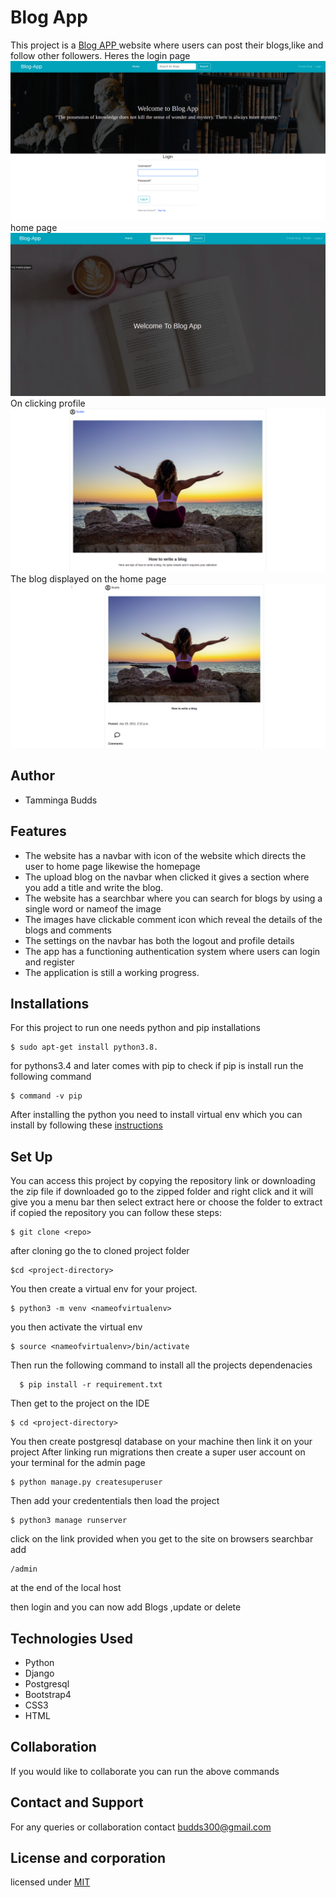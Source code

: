 
# Blog App
This  project is a [Blog APP ](https://blg-4pplication.herokuapp.com/)website where users can  post their  blogs,like and follow other followers. 
 Heres the
 login page
 ![login](login.png)
  home page
 ![home](home.png)
 On clicking profile
 ![image](blog.png)
 The blog displayed on the home page
 ![image](blog_home.png)


## Author
* Tamminga Budds 

## Features
* The website has a navbar  with icon of the website which directs the user to home page likewise the homepage
* The upload blog on the navbar when clicked it gives a section where you add a title and write the blog.
* The website has a searchbar where you can search for blogs by using a single word or nameof the image
* The images have clickable comment icon which reveal the  details of the blogs and comments
* The settings on the navbar has both the logout and profile details
* The app has a functioning authentication system where users can login  and register
* The application is still a working progress.

## Installations 
For this project to run one needs python  and pip installations

```
$ sudo apt-get install python3.8.
```
for pythons3.4 and later comes with pip  to check if pip is install run the following command
```
$ command -v pip
```
After installing the python you need to install virtual env which you can install by following  these [instructions](https://packaging.python.org/guides/installing-using-pip-and-virtual-environments/)

## Set Up
You can access this project by copying the  repository link or downloading the zip file
if downloaded go to the  zipped folder  and right click and it will give you a menu bar then select extract here or choose the folder to extract
 if copied the repository you can follow these steps:

 ```
 $ git clone <repo>
 ````
  after cloning go the to cloned project folder

  ```
  $cd <project-directory>
  ```
  You then create a virtual env for your project.
  ```
  $ python3 -m venv <nameofvirtualenv>
  ```
  you then activate the virtual env
  ```
  $ source <nameofvirtualenv>/bin/activate
  ```
  Then run the following command to install all the projects dependenacies
```
  $ pip install -r requirement.txt
```
Then get to the project on the IDE
```
$ cd <project-directory>
```
 You then create postgresql database on your machine then link it on your project
After linking run migrations  then create a super user account on your terminal for the admin page
```
$ python manage.py createsuperuser
```
Then add your credententials then load the project
```
$ python3 manage runserver
````
click on the link provided when you get to the site  on browsers searchbar   add  
```
/admin
```
at the end of the local host

then login and you can now add Blogs ,update or delete 

## Technologies Used
* Python
* Django
* Postgresql
* Bootstrap4
* CSS3
* HTML

## Collaboration
If you would like to collaborate you can run the above commands 

## Contact and Support
For any queries or collaboration  contact budds300@gmail.com

## License and corporation
licensed under [MIT](license)
